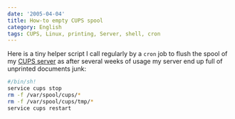 ```yaml
---
date: '2005-04-04'
title: How-to empty CUPS spool
category: English
tags: CUPS, Linux, printing, Server, shell, cron
---
```


Here is a tiny helper script I call regularly by a `cron` job to flush the spool
of my [CUPS server](https://en.wikipedia.org/wiki/Common_Unix_Printing_System) as
after several weeks of usage my server end up full of unprinted documents junk:

```sh
#/bin/sh!
service cups stop
rm -f /var/spool/cups/*
rm -f /var/spool/cups/tmp/*
service cups restart
```
